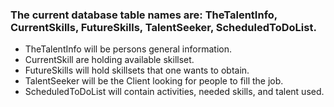 <html>
<h3>The current database table names are: TheTalentInfo, CurrentSkills, FutureSkills, TalentSeeker, ScheduledToDoList.
  </h3>
<ul>
  <li>TheTalentInfo will be persons general information. </li>
  <li>CurrentSkill are holding available skillset.</li>
  <li>FutureSkills will hold skillsets that one wants to obtain.</li>
  <li>TalentSeeker will be the Client looking for people to fill the job.</li>
  <li>ScheduledToDoList will contain activities, needed skills, and talent used.</li>
  </ul>
  </html>



